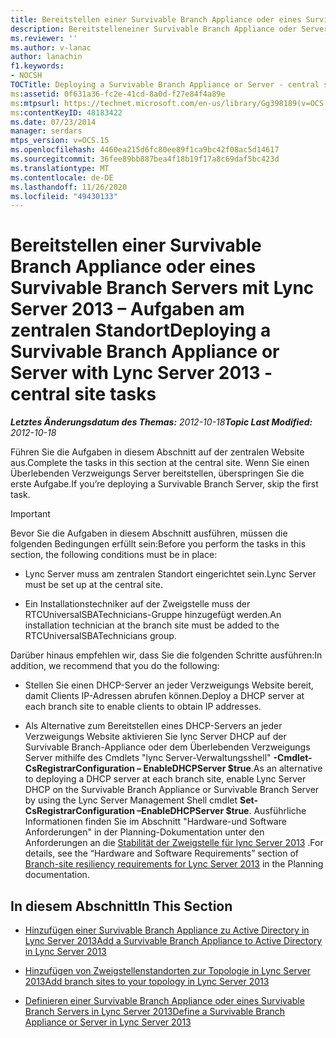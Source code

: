 ```yaml
---
title: Bereitstellen einer Survivable Branch Appliance oder eines Survivable Branch Servers – Aufgaben am zentralen Standort
description: Bereitstelleneiner Survivable Branch Appliance oder Server-Central-Websiteaufgaben
ms.reviewer: ''
ms.author: v-lanac
author: lanachin
f1.keywords:
- NOCSH
TOCTitle: Deploying a Survivable Branch Appliance or Server - central site tasks
ms:assetid: 0f631a36-fc2e-41cd-8a0d-f27e84f4a89e
ms:mtpsurl: https://technet.microsoft.com/en-us/library/Gg398189(v=OCS.15)
ms:contentKeyID: 48183422
ms.date: 07/23/2014
manager: serdars
mtps_version: v=OCS.15
ms.openlocfilehash: 4460ea215d6fc80ee89f1ca9bc42f08ac5d14617
ms.sourcegitcommit: 36fee89bb887bea4f18b19f17a8c69daf5bc423d
ms.translationtype: MT
ms.contentlocale: de-DE
ms.lasthandoff: 11/26/2020
ms.locfileid: "49430133"
---
```

# <a name="deploying-a-survivable-branch-appliance-or-server-with-lync-server-2013---central-site-tasks"></a><span data-ttu-id="82e3e-103">Bereitstellen einer Survivable Branch Appliance oder eines Survivable Branch Servers mit Lync Server 2013 – Aufgaben am zentralen Standort</span><span class="sxs-lookup"><span data-stu-id="82e3e-103">Deploying a Survivable Branch Appliance or Server with Lync Server 2013 - central site tasks</span></span>

<div data-xmlns="http://www.w3.org/1999/xhtml">

<div class="topic" data-xmlns="http://www.w3.org/1999/xhtml" data-msxsl="urn:schemas-microsoft-com:xslt" data-cs="https://msdn.microsoft.com/">

<div data-asp="https://msdn2.microsoft.com/asp">



</div>

<div id="mainSection">

<div id="mainBody"><span data-ttu-id="82e3e-104">

<span> </span></span><span class="sxs-lookup"><span data-stu-id="82e3e-104">

<span> </span></span></span>

<span data-ttu-id="82e3e-105">_**Letztes Änderungsdatum des Themas:** 2012-10-18_</span><span class="sxs-lookup"><span data-stu-id="82e3e-105">_**Topic Last Modified:** 2012-10-18_</span></span>

<span data-ttu-id="82e3e-106">Führen Sie die Aufgaben in diesem Abschnitt auf der zentralen Website aus.</span><span class="sxs-lookup"><span data-stu-id="82e3e-106">Complete the tasks in this section at the central site.</span></span> <span data-ttu-id="82e3e-107">Wenn Sie einen Überlebenden Verzweigungs Server bereitstellen, überspringen Sie die erste Aufgabe.</span><span class="sxs-lookup"><span data-stu-id="82e3e-107">If you’re deploying a Survivable Branch Server, skip the first task.</span></span>

<div>


> [!IMPORTANT]
> <span data-ttu-id="82e3e-108">Bevor Sie die Aufgaben in diesem Abschnitt ausführen, müssen die folgenden Bedingungen erfüllt sein:</span><span class="sxs-lookup"><span data-stu-id="82e3e-108">Before you perform the tasks in this section, the following conditions must be in place:</span></span> 
> <UL>
> <LI>
> <P><span data-ttu-id="82e3e-109">Lync Server muss am zentralen Standort eingerichtet sein.</span><span class="sxs-lookup"><span data-stu-id="82e3e-109">Lync Server must be set up at the central site.</span></span></P>
> <LI>
> <P><span data-ttu-id="82e3e-110">Ein Installationstechniker auf der Zweigstelle muss der RTCUniversalSBATechnicians-Gruppe hinzugefügt werden.</span><span class="sxs-lookup"><span data-stu-id="82e3e-110">An installation technician at the branch site must be added to the RTCUniversalSBATechnicians group.</span></span></P></LI></UL><span data-ttu-id="82e3e-111">Darüber hinaus empfehlen wir, dass Sie die folgenden Schritte ausführen:</span><span class="sxs-lookup"><span data-stu-id="82e3e-111">In addition, we recommend that you do the following:</span></span>
> <UL>
> <LI>
> <P><span data-ttu-id="82e3e-112">Stellen Sie einen DHCP-Server an jeder Verzweigungs Website bereit, damit Clients IP-Adressen abrufen können.</span><span class="sxs-lookup"><span data-stu-id="82e3e-112">Deploy a DHCP server at each branch site to enable clients to obtain IP addresses.</span></span></P>
> <LI>
> <P><span data-ttu-id="82e3e-113">Als Alternative zum Bereitstellen eines DHCP-Servers an jeder Verzweigungs Website aktivieren Sie lync Server DHCP auf der Survivable Branch-Appliance oder dem Überlebenden Verzweigungs Server mithilfe des Cmdlets "lync Server-Verwaltungsshell" <STRONG>-Cmdlet-CsRegistrarConfiguration – EnableDHCPServer $true</STRONG>.</span><span class="sxs-lookup"><span data-stu-id="82e3e-113">As an alternative to deploying a DHCP server at each branch site, enable Lync Server DHCP on the Survivable Branch Appliance or Survivable Branch Server by using the Lync Server Management Shell cmdlet <STRONG>Set-CsRegistrarConfiguration –EnableDHCPServer $true</STRONG>.</span></span> <span data-ttu-id="82e3e-114">Ausführliche Informationen finden Sie im Abschnitt "Hardware-und Software Anforderungen" in der Planning-Dokumentation unter den Anforderungen an die <A href="lync-server-2013-branch-site-resiliency-requirements.md">Stabilität der Zweigstelle für lync Server 2013</A> .</span><span class="sxs-lookup"><span data-stu-id="82e3e-114">For details, see the “Hardware and Software Requirements” section of <A href="lync-server-2013-branch-site-resiliency-requirements.md">Branch-site resiliency requirements for Lync Server 2013</A> in the Planning documentation.</span></span></P></LI></UL>



</div>

<div>

## <a name="in-this-section"></a><span data-ttu-id="82e3e-115">In diesem Abschnitt</span><span class="sxs-lookup"><span data-stu-id="82e3e-115">In This Section</span></span>

  - [<span data-ttu-id="82e3e-116">Hinzufügen einer Survivable Branch Appliance zu Active Directory in Lync Server 2013</span><span class="sxs-lookup"><span data-stu-id="82e3e-116">Add a Survivable Branch Appliance to Active Directory in Lync Server 2013</span></span>](lync-server-2013-add-a-survivable-branch-appliance-to-active-directory.md)

  - [<span data-ttu-id="82e3e-117">Hinzufügen von Zweigstellenstandorten zur Topologie in Lync Server 2013</span><span class="sxs-lookup"><span data-stu-id="82e3e-117">Add branch sites to your topology in Lync Server 2013</span></span>](lync-server-2013-add-branch-sites-to-your-topology.md)

  - [<span data-ttu-id="82e3e-118">Definieren einer Survivable Branch Appliance oder eines Survivable Branch Servers in Lync Server 2013</span><span class="sxs-lookup"><span data-stu-id="82e3e-118">Define a Survivable Branch Appliance or Server in Lync Server 2013</span></span>](lync-server-2013-define-a-survivable-branch-appliance-or-server.md)

<span data-ttu-id="82e3e-119"></div>

</div>

<span> </span>

</div>

</div>

</span><span class="sxs-lookup"><span data-stu-id="82e3e-119"></div>

</div>

<span> </span>

</div>

</div>

</span></span></div>

